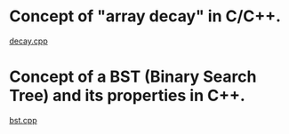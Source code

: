 # Concept of "array decay" in C/C++.
[decay.cpp](/decay.cpp)

# Concept of a BST (Binary Search Tree) and its properties in C++.
[bst.cpp](/bst.cpp)
